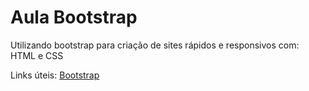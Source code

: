 # Aula Bootstrap

Utilizando bootstrap para criação de sites rápidos e responsivos com:
HTML e CSS

Links úteis:
[Bootstrap](https://getbootstrap.com/)
